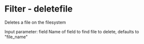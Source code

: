 # Filter - deletefile

Deletes a file on the filesystem

Input parameter: field
Name of field to find file to delete, defaults to "file_name"